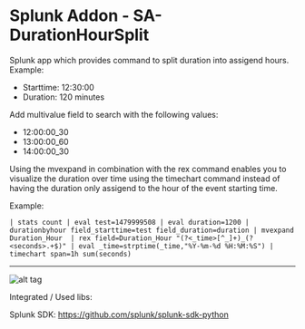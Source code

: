 # Splunk Addon - SA-DurationHourSplit
Splunk app which provides command to split duration into assigend hours. Example:

* Starttime: 12:30:00
* Duration: 120 minutes

Add multivalue field to search with the following values:
* 12:00:00_30
* 13:00:00_60
* 14:00:00_30

Using the mvexpand in combination with the rex command enables you to visualize the  duration over time using the timechart command instead of having the duration only assigend to the hour of the event starting time. 

Example:

```| stats count | eval test=1479999508 | eval duration=1200 | durationbyhour field_starttime=test field_duration=duration | mvexpand Duration_Hour  | rex field=Duration_Hour "(?<_time>[^_]+)_(?<seconds>.+$)" | eval _time=strptime(_time,"%Y-%m-%d %H:%M:%S") | timechart span=1h sum(seconds)```

---

![alt tag](https://raw.githubusercontent.com/thories/SA-DurationHourSplit/master/static/2016-11-25_23-03-40.png)

Integrated / Used libs:

Splunk SDK: https://github.com/splunk/splunk-sdk-python
